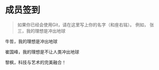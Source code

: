 # 成员签到

> 如果你已经会使用Git，请在这里写上你的名字（和座右铭）。
> 例如， 张三，我的理想是冲出地球

牛哲，我的理想是冲出地球 

崔国峰，我的理想是不让人类冲出地球

黎枫，科技与艺术的完美融合！

